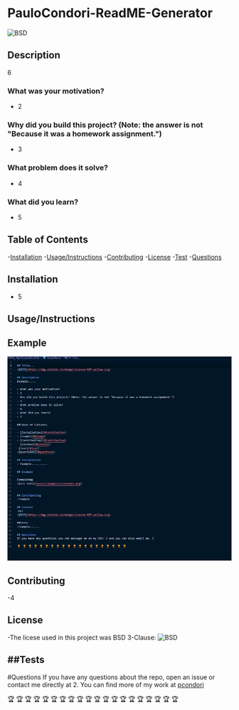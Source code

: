     
# PauloCondori-ReadME-Generator 
![BSD](https://img.shields.io/badge/License-BSD_3--Clause-blue.svg)

## Description
6

### What was your motivation?
- 2
### Why did you build this project? (Note: the answer is not "Because it was a homework assignment.")
- 3
### What problem does it solve?
- 4
### What did you learn?
- 5

## Table of Contents 

-[Installation](#installation)
-[Usage/Instructions](#Usage/Instructions)
-[Contributing](#Contributing)
-[License](#license)
-[Test](#Test)
-[Questions](#Questions)

## Installation
- 5

## Usage/Instructions

## Example
![ReadMe Example](./imgs/ReadME_Example.png)


## Contributing
-4

## License
-The licese used in this project was BSD 3-Clause: 
![BSD](https://img.shields.io/badge/License-BSD_3--Clause-blue.svg)

##Tests 
-

#Questions 
If you have any questions about the repo, open an issue or contact me directly at  2. You can find more of my work at [pcondori](3)

🏆 🏆 🏆 🏆 🏆 🏆 🏆 🏆 🏆 🏆 🏆 🏆 🏆 🏆 🏆 🏆 🏆 🏆 🏆 🏆